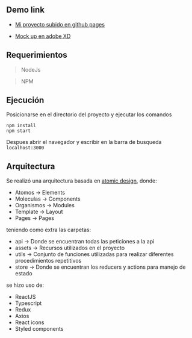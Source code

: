 ## Demo link
- [Mi proyecto subido en github pages](https://suz8a.github.io/word-project/)

- [Mock up en adobe XD](https://xd.adobe.com/view/0800f466-acad-4bb7-8251-606bb865f6ef-5d53/)

## Requerimientos
> NodeJs

> NPM

## Ejecución
Posicionarse en el directorio del proyecto y ejecutar los comandos
```
npm install
npm start
``` 
Despues abrir el navegador y escribir en la barra de busqueda `localhost:3000`

## Arquitectura

Se realizó una arquitectura basada en [atomic design](https://xd.adobe.com/ideas/process/ui-design/atomic-design-principles-methodology-101/), donde:

 - Atomos &#8594; Elements
 - Moleculas &#8594; Components
 - Organismos &#8594; Modules
 - Template &#8594; Layout
 - Pages &#8594; Pages

teniendo como extra las carpetas:
- api &#8594; Donde se encuentran todas las peticiones a la api
- assets &#8594; Recursos utilizados en el proyecto 
- utils &#8594; Conjunto de funciones utilizadas para realizar diferentes procedimientos repetitivos
- store &#8594; Donde se encuentran los reducers y actions para manejo de estado

se hizo uso de:

- ReactJS
- Typescript
- Redux
- Axios
- React icons
- Styled components


